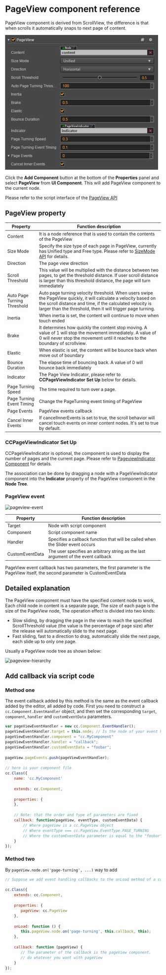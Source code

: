 # PageView component reference

PageView component is derived from ScrollView, the difference is that when scrolls it automatically snaps to next page of content.

![pageview-inspector](./pageview/pageview-inspector.png)

Click the **Add Component** button at the bottom of the **Properties** panel and select **PageView** from **UI Component**. This will add PageView component to the current node.

Please refer to the script interface of the [PageView API](../../../api/en/classes/PageView.html)

## PageView property

| Property                    | Function description |
| --------------------------- | --------------------------- |
| Content                     | It is a node reference that is used to contain the contents of the PageView |
| Size Mode                   | Specify the size type of each page in PageView, currently has Unified type and Free type. Please refer to [SizeMode API](../../../api/en/enums/PageView.SizeMode.html) for details.|
| Direction                   | The page view direction |
| Scroll Threshold            | This value will be multiplied with the distance between two pages, to get the threshold distance. If user scroll distance is larger than this threshold distance, the page will turn immediately |
| Auto Page Turning Threshold | Auto page turning velocity threshold. When users swipe the PageView quickly, it will calculate a velocity based on the scroll distance and time, if the calculated velocity is larger than the threshold, then it will trigger page turning. |
| Inertia                     | When inertia is set, the content will continue to move when touch ended |
| Brake                       | It determines how quickly the content stop moving. A value of 1 will stop the movement immediately. A value of 0 will never stop the movement until it reaches to the boundary of scrollview. |
| Elastic                     | When elastic is set, the content will be bounce back when move out of boundary |
| Bounce Duration             | The elapse time of bouncing back. A value of 0 will bounce back immediately |
| Indicator                   | The Page View Indicator, please refer to **CCPageViewIndicator Set Up** below for details. |
| Page Turning Speed          | The time required to turn over a page. |
| Page Turning Event Timing   | Change the PageTurning event timing of PageView |
| Page Events                 | PageView events callback |
| Cancel Inner Events         | If cancelInnerEvents is set to true, the scroll behavior will cancel touch events on inner content nodes. It's set to true by default.|

### CCPageViewIndicator Set Up

CCPageViewIndicator is optional, the component is used to display the number of pages and the current page. Please refer to [PageviewIndicator Component](./pageviewindicator.md) for details.

The association can be done by dragging a node with a PageViewIndicator component into the **Indicator** property of the PageView component in the **Node Tree**.

### PageView event

![pageview-event](./pageview/pageview-event.png)

| Property        | Function description |
| --------------  | -----------                                                  |
| Target          | Node with script component |
| Component       | Script component name |
| Handler         | Specifies a callback function that will be called when the Slider event occurs |
| CustomEventData | The user specifies an arbitrary string as the last argument of the event callback |

PageView event callback has two parameters, the first parameter is the PageView itself, the second parameter is CustomEventData

## Detailed explanation

The PageView component must have the specified content node to work, Each child node in content is a separate page, The size of each page is the size of the PageView node, The operation effect is divided into two kinds: 

- Slow sliding, by dragging the page in the view to reach the specified ScrollThreshold value (the value is the percentage of page size) after the release will automatically slide to the next page.
- Fast sliding, fast to a direction to drag, automatically slide the next page, each slide up to only one page.

Usually a PageView node tree as shown below:

![pageview-hierarchy](./pageview/pageview-hierarchy.png)

## Add callback via script code

### Method one

The event callback added by this method is the same as the event callback added by the editor, all added by code. First you need to construct a `cc.Component.EventHandler` object, and then set the corresponding `target`, `component`, `handler` and `customEventData` parameters.

```js
var pageViewEventHandler = new cc.Component.EventHandler();
pageViewEventHandler.target = this.node; // Is the node of your event handling code component
pageViewEventHandler.component = "cc.MyComponent"
pageViewEventHandler.handler = "callback";
pageViewEventHandler.customEventData = "foobar";

pageView.pageEvents.push(pageViewEventHandler);

// here is your component file
cc.Class({
    name: 'cc.MyComponent'

    extends: cc.Component,

    properties: {
    },

    // Note: that the order and type of parameters are fixed
    callback: function(pageView, eventType, customEventData) {
        // Where pageView is a cc.PageView object
        // Where eventType === cc.PageView.EventType.PAGE_TURNING
        // Where the customEventData parameter is equal to the "foobar"
    }
});
```

### Method two

By `pageView.node.on('page-turning', ...)` way to add

```js
// Suppose we add event handling callbacks to the onLoad method of a component and perform event handling in the callback function:

cc.Class({
    extends: cc.Component,

    properties: {
       pageView: cc.PageView
    },

    onLoad: function () {
       this.pageView.node.on('page-turning', this.callback, this);
    },

    callback: function (pageView) {
       // The parameter of the callback is the pageView component.
       // do whatever you want with pageView
    }
});
```
